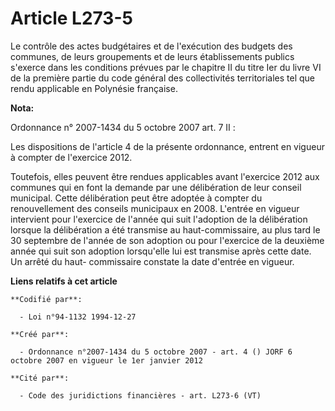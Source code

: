# Article L273-5

Le contrôle des actes budgétaires et de l'exécution des budgets des communes, de leurs groupements et de leurs établissements
publics s'exerce dans les conditions prévues par le chapitre II du titre Ier du livre VI de la première partie du code
général des collectivités territoriales tel que rendu applicable en Polynésie française.

**Nota:**

Ordonnance n° 2007-1434 du 5 octobre 2007 art. 7 II :

Les dispositions de l'article 4 de la présente ordonnance, entrent en vigueur à compter de l'exercice 2012.

Toutefois, elles peuvent être rendues applicables avant l'exercice 2012 aux communes qui en font la demande par une
délibération de leur conseil municipal. Cette délibération peut être adoptée à compter du renouvellement des conseils
municipaux en 2008. L'entrée en vigueur intervient pour l'exercice de l'année qui suit l'adoption de la délibération lorsque
la délibération a été transmise au haut-commissaire, au plus tard le 30 septembre de l'année de son adoption ou pour
l'exercice de la deuxième année qui suit son adoption lorsqu'elle lui est transmise après cette date. Un arrêté du haut-
commissaire constate la date d'entrée en vigueur.

**Liens relatifs à cet article**

	**Codifié par**:

	  - Loi n°94-1132 1994-12-27

	**Créé par**:

	  - Ordonnance n°2007-1434 du 5 octobre 2007 - art. 4 () JORF 6 octobre 2007 en vigueur le 1er janvier 2012

	**Cité par**:

	  - Code des juridictions financières - art. L273-6 (VT)
